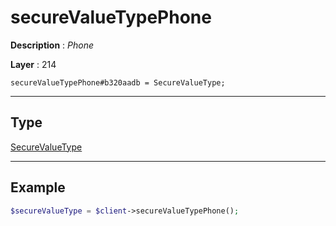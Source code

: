 # secureValueTypePhone

**Description** : *Phone*

**Layer** : 214

```tl
secureValueTypePhone#b320aadb = SecureValueType;
```

---

## Type

[SecureValueType](type/SecureValueType)

---

## Example

```php
$secureValueType = $client->secureValueTypePhone();
```